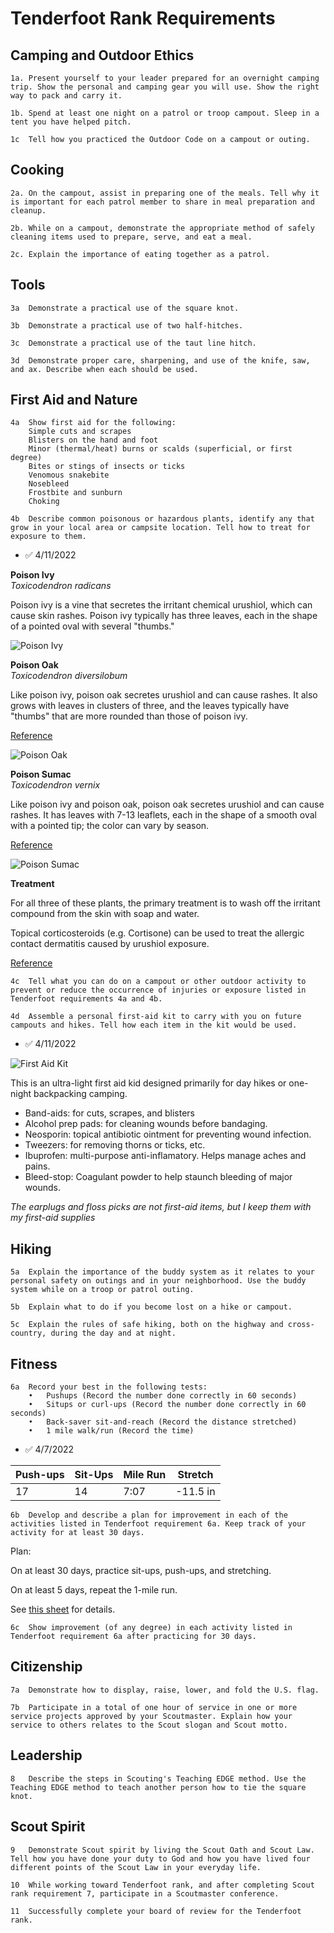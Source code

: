 # Tenderfoot Rank Requirements

## Camping and Outdoor Ethics
```
1a.	Present yourself to your leader prepared for an overnight camping trip. Show the personal and camping gear you will use. Show the right way to pack and carry it.
```

```
1b.	Spend at least one night on a patrol or troop campout. Sleep in a tent you have helped pitch.
```
```
1c	Tell how you practiced the Outdoor Code on a campout or outing.
```

## Cooking
```
2a.	On the campout, assist in preparing one of the meals. Tell why it is important for each patrol member to share in meal preparation and cleanup.
```
```
2b.	While on a campout, demonstrate the appropriate method of safely cleaning items used to prepare, serve, and eat a meal.
```
```
2c.	Explain the importance of eating together as a patrol.
```
## Tools
```
3a	Demonstrate a practical use of the square knot.
```
```
3b	Demonstrate a practical use of two half-hitches.
```
```
3c	Demonstrate a practical use of the taut line hitch.
```
```
3d	Demonstrate proper care, sharpening, and use of the knife, saw, and ax. Describe when each should be used.
```
##	First Aid and Nature
```
4a	Show first aid for the following:
	Simple cuts and scrapes
	Blisters on the hand and foot
	Minor (thermal/heat) burns or scalds (superficial, or first degree)
	Bites or stings of insects or ticks
	Venomous snakebite
	Nosebleed
	Frostbite and sunburn
	Choking
```
```
4b	Describe common poisonous or hazardous plants, identify any that grow in your local area or campsite location. Tell how to treat for exposure to them.
```
* ✅ 4/11/2022  

**Poison Ivy**  
*Toxicodendron radicans*
 
 Poison ivy is a vine that secretes the irritant chemical urushiol, which can cause skin rashes. Poison ivy typically has three leaves, each in the shape of a pointed oval with several "thumbs." 
 

 ![Poison Ivy](./media/images/tenderfoot-4b-poison-ivy.jpg)  

**Poison Oak**  
*Toxicodendron diversilobum*
 
 Like poison ivy, poison oak secretes urushiol and can cause rashes. It also grows with leaves in clusters of three, and the leaves typically have "thumbs" that are more rounded than those of poison ivy.
 
 [Reference](https://thenaturecollective.org/plant-guide/details/poison-oak/)

 ![Poison Oak](./media/images/tenderfoot-4b-poison-oak.webp)

**Poison Sumac**  
*Toxicodendron vernix*
 
 Like poison ivy and poison oak, poison oak secretes urushiol and can cause rashes. It has leaves with 7-13 leaflets, each in the shape of a smooth oval with a pointed tip; the color can vary by season.
 
 [Reference](https://www.thespruce.com/poison-sumac-pictures-4071931)

 ![Poison Sumac](./media/images/tenderfoot-4b-poison-sumac.webp)

**Treatment**

For all three of these plants, the primary treatment is to wash off the irritant compound from the skin with soap and water. 

Topical corticosteroids (e.g. Cortisone) can be used to treat the allergic contact dermatitis caused by urushiol exposure.

[Reference](https://wa.kaiserpermanente.org/kbase/topic.jhtml?docId=hw74927&secId=hw74927-sec)

```
4c	Tell what you can do on a campout or other outdoor activity to prevent or reduce the occurrence of injuries or exposure listed in Tenderfoot requirements 4a and 4b.
```
```
4d	Assemble a personal first-aid kit to carry with you on future campouts and hikes. Tell how each item in the kit would be used.
```
* ✅ 4/11/2022


![First Aid Kit](./media/images/tenderfoot-4d-first-aid-kit.jpg)

This is an ultra-light first aid kid designed primarily for day hikes or one-night backpacking camping.

* Band-aids: for cuts, scrapes, and blisters  
* Alcohol prep pads: for cleaning wounds before bandaging.
* Neosporin: topical antibiotic ointment for preventing wound infection. 
* Tweezers: for removing thorns or ticks, etc.
* Ibuprofen: multi-purpose anti-inflamatory. Helps manage aches and pains.
* Bleed-stop: Coagulant powder to help staunch bleeding of major wounds.

*The earplugs and floss picks are not first-aid items, but I keep them with my first-aid supplies*

##	Hiking
```
5a	Explain the importance of the buddy system as it relates to your personal safety on outings and in your neighborhood. Use the buddy system while on a troop or patrol outing.
```
```
5b	Explain what to do if you become lost on a hike or campout.
```
```
5c	Explain the rules of safe hiking, both on the highway and cross-country, during the day and at night.
```

## Fitness
```
6a	Record your best in the following tests:						
	•	Pushups	(Record the number done correctly in 60 seconds)			
	•	Situps or curl-ups (Record the number done correctly in 60 seconds)			
	•	Back-saver sit-and-reach (Record the distance stretched)			
	•	1 mile walk/run	(Record the time)		
```	
* ✅ 4/7/2022  

| Push-ups  | Sit-Ups    |  Mile Run |  Stretch |
|-----------|------------|-----------|----------|
| 17        |    14      |     7:07  | -11.5 in |
```
6b	Develop and describe a plan for improvement in each of the activities listed in Tenderfoot requirement 6a. Keep track of your activity for at least 30 days.
```
Plan:

On at least 30 days, practice sit-ups, push-ups, and stretching.

On at least 5 days, repeat the 1-mile run.

See [this sheet](./physical-activity/Tenderfoot.md) for details.

```						
6c	Show improvement (of any degree) in each activity listed in Tenderfoot requirement 6a after practicing for 30 days.		
  ```

## 	Citizenship
```
7a	Demonstrate how to display, raise, lower, and fold the U.S. flag.
```


```
7b	Participate in a total of one hour of service in one or more service projects approved by your Scoutmaster. Explain how your service to others relates to the Scout slogan and Scout motto.
```


## Leadership
```
8	Describe the steps in Scouting's Teaching EDGE method. Use the Teaching EDGE method to teach another person how to tie the square knot.
```
## Scout Spirit
```
9	Demonstrate Scout spirit by living the Scout Oath and Scout Law. Tell how you have done your duty to God and how you have lived four different points of the Scout Law in your everyday life.
```
```
10	While working toward Tenderfoot rank, and after completing Scout rank requirement 7, participate in a Scoutmaster conference.
```
```
11	Successfully complete your board of review for the Tenderfoot rank.
```
